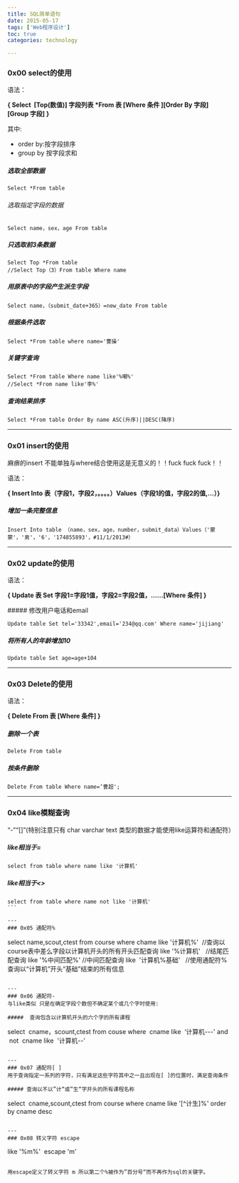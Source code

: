 ```yaml
---
title: SQL简单语句
date: 2015-05-17
tags: ['Web程序设计']
toc: true
categories: technology

---
```

### 0x00 select的使用

语法： 

__{ Select  [Top(数值)] 字段列表 *From 表 [Where 条件 ][Order By 字段]       [Group 字段] }__           

其中: 
* order by:按字段排序  
* group by 按字段求和    

##### 选取全部数据    

```
Select *From table
```

###### 选取指定字段的数据

```
Select name，sex，age From table  
```

##### 只选取前3条数据

```
Select Top *From table  
//Select Top（3）From table Where name  
```

##### 用原表中的字段产生派生字段  

```
Select name，（submit_date+365）=new_date From table  
```

##### 根据条件选取  

```
Select *From table where name='曹操'  
```

##### 关键字查询

```
Select *From table Where name like'%嘲%'  
//Select *From name like'李%'    
```

##### 查询结果排序  

```
Select *From table Order By name ASC(升序)||DESC(降序)
```

---
### 0x01 insert的使用
麻痹的insert 不能单独与where结合使用这是无意义的！！fuck fuck fuck！！

语法：

__{ Insert Into 表（字段1，字段2，。。。。）Values（字段1的值，字段2的值,...）}__

##### 增加一条完整信息  

```
Insert Into table （name，sex，age，number，submit_data）Values（'蒙蒙'，'男'，'6'，'174855893'，#11/1/2013#）
```

---
### 0x02 update的使用

语法：

__{ Update 表 Set 字段1=字段1值，字段2=字段2值，……[Where 条件] }__

##### 修改用户电话和email

```
Update table Set tel='33342',email='234@qq.com' Where name='jijiang' 
```

##### 将所有人的年龄增加10

```
Update table Set age=age+104
```

---
### 0x03 Delete的使用

语法：

__{ Delete From 表 [Where 条件] }__

##### 删除一个表

```
Delete From table
```


##### 按条件删除

```
Delete From table Where name=‘曹超';
```

---
### 0x04 like模糊查询

“-”“[]”(特别注意只有 char varchar text 类型的数据才能使用like运算符和通配符）

##### like相当于=

```
select from table where name like '计算机'        
``` 

#####  like相当于<>

```
select from table where name not like '计算机' 
```                 

---
### 0x05 通配符%

```
select name,scout,ctest
from course
where chame like '计算机%'  //查询以course表中差么字段以计算机开头的所有开头匹配查询
like '%计算机'   //结尾匹配查询
like '%中间匹配%' //中间匹配查询
like  '计算机%基础'   //使用通配符%查询以“计算机”开头“基础”结束的所有信息
```

---
### 0x06 通配符-
与like类似 只是在确定字段个数但不确定某个或几个字时使用:

#####  查询包含以计算机开头的六个字的所有课程       

```
select  cname，scount,ctest
from couse
where  cname like  ‘计算机---'
and  not  cname like  '计算机--'
```

---
### 0x07 通配符[ ]
用于查询指定一系列的字符，只有满足这些字符其中之一且出现在[ ]的位置时，满足查询条件

##### 查询以不以”计“或”生“字开头的所有课程名称
```
select  cname,scount,ctest
from course
where cname like '[^计生]%'
order by cname desc
```                           

---
### 0x08 转义字符 escape   

```
like '%m%'  escape 'm'         
```

用escape定义了转义字符 m 所以第二个%被作为”百分号“而不再作为sql的关键字。                             


